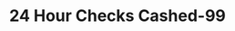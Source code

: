 ---
f_zip-code: 34691
f_state-code: FL
title: 24 Hour Checks Cashed-99
f_phone: 727-844-7600
f_city-only: Holiday
f_address: 3345 Ushighway 19 Holiday
f_location-unique-id: '99'
slug: 24-hour-checks-cashed-99
updated-on: '2024-05-30T13:46:58.046Z'
created-on: '2024-05-30T13:36:59.803Z'
published-on: '2024-05-30T13:54:32.469Z'
f_city-state: cms/city/holiday-fl.md
f_company: cms/company/24-hour-checks-cashed.md
f_state: cms/state/florida.md
layout: '[payday-loan].html'
tags: payday-loan
---